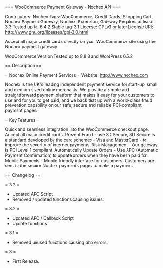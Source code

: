 === WooCommerce Payment Gateway - Nochex API ===

Contributors: Nochex Tags: WooCommerce, Credit Cards, Shopping Cart, Nochex Payment Gateway, Nochex, Extension, Gateway Requires at least: 3.3 Tested up to: 6.4.2 Stable tag: 3.1 License: GPLv3 or later License URI: http://www.gnu.org/licenses/gpl-3.0.html

Accept all major credit cards directly on your WooCommerce site using the Nochex payment gateway.

WooCommerce Version Tested up to 8.8.3 and WordPress 6.5.2

== Description ==

= Nochex Online Payment Services = Website: http://www.nochex.com

Nochex is the UK's leading independent payment service for start-up, small and medium sized online merchants. We provide a simple and straightforward payment platform that makes it easy for your customers to use and for you to get paid, and we back that up with a world-class fraud prevention capability on our safe, secure and reliable PCI-compliant payment pages.

= Key Features =

Quick and seamless integration into the WooCommerce checkout page.
Accept all major credit cards.
Prevent Fraud - use 3D Secure, 3D Secure is a standard developed by the card schemes - Visa and MasterCard - to improve the security of Internet payments.
Risk Management - Our gateway is PCI Level 1 compliant.
Automatically Update Orders - Use APC (Automatic Payment Confirmation) to update orders when they have been paid for.
Mobile Payments - Mobile friendly interface for customers.
Customers are sent to the secure Nochex payments pages to make a payment.

== Changelog ==

= 3.3 =

- Updated APC Script
- Removed / updated functions causing issues.
  
= 3.2 =

- Updated APC / Callback Script
- Update functions

= 3.1 =

- Removed unused functions causing php errors.

= 3 =

- First Release.
